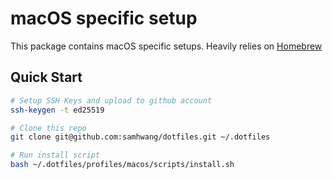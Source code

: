 # macOS specific setup

This package contains macOS specific setups. Heavily relies on [Homebrew](https://brew.sh)

## Quick Start

```bash
# Setup SSH Keys and upload to github account
ssh-keygen -t ed25519

# Clone this repo
git clone git@github.com:samhwang/dotfiles.git ~/.dotfiles

# Run install script
bash ~/.dotfiles/profiles/macos/scripts/install.sh
```
